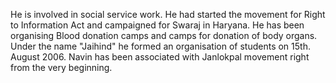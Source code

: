 <div class="leader-image leader-image-container" style="background-image: url(/assets/aapkamanch/img/leaders/naveen-jaihind.jpeg)"></div>

He is involved in social service work. He had started the movement for Right to Information Act and campaigned for Swaraj in Haryana.  He has been organising Blood donation camps and camps for donation of body organs.  Under the name "Jaihind" he formed an organisation of students on 15th. August 2006. Navin has been associated with Janlokpal movement right from the very beginning.